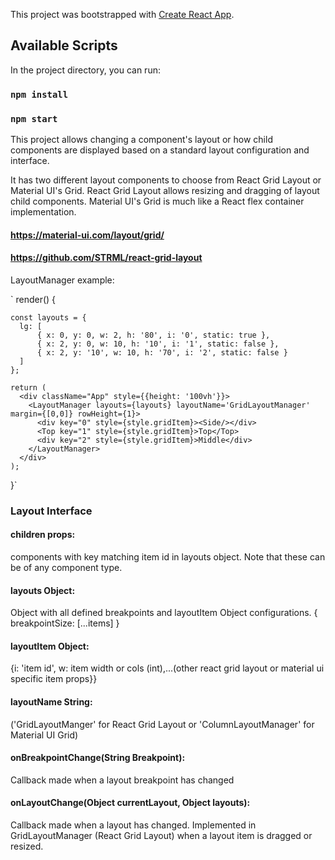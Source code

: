 This project was bootstrapped with [Create React App](https://github.com/facebook/create-react-app).

## Available Scripts

In the project directory, you can run:
### `npm install`
### `npm start`

This project allows changing a component's layout or how child components are displayed based on a standard layout configuration and interface.

It has two different layout components to choose from React Grid Layout or Material UI's Grid. React Grid Layout allows resizing and dragging of layout child components. Material UI's Grid is much like a React flex container implementation.

#### https://material-ui.com/layout/grid/
#### https://github.com/STRML/react-grid-layout

LayoutManager example:

`
render() {
    
    const layouts = {  
      lg: [
          { x: 0, y: 0, w: 2, h: '80', i: '0', static: true },
          { x: 2, y: 0, w: 10, h: '10', i: '1', static: false },
          { x: 2, y: '10', w: 10, h: '70', i: '2', static: false }
      ]
    };

    return (
      <div className="App" style={{height: '100vh'}}>
        <LayoutManager layouts={layouts} layoutName='GridLayoutManager' margin={[0,0]} rowHeight={1}>
          <div key="0" style={style.gridItem}><Side/></div>
          <Top key="1" style={style.gridItem}>Top</Top>
          <div key="2" style={style.gridItem}>Middle</div>
        </LayoutManager>
      </div>
    );
 }`
 
### Layout Interface

#### children props: 
components with key matching item id in layouts object. Note that these can be of any component type.

#### layouts Object:
Object with all defined breakpoints and layoutItem Object configurations.
{ breakpointSize: [...items] }

#### layoutItem Object:

{i: 'item id', w: item width or cols (int),...(other react grid layout or material ui specific item props}}

#### layoutName String:
('GridLayoutManger' for React Grid Layout or 'ColumnLayoutManager' for Material UI Grid)

#### onBreakpointChange(String Breakpoint):
Callback made when a layout breakpoint has changed

#### onLayoutChange(Object currentLayout, Object layouts):
Callback made when a layout has changed. Implemented in GridLayoutManager (React Grid Layout) when a layout item is dragged or resized.

